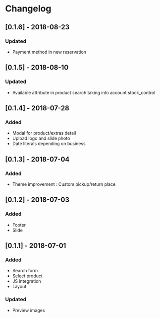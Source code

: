 # Changelog

## [0.1.6] - 2018-08-23
### Updated
- Payment method in new reservation

## [0.1.5] - 2018-08-10
### Updated
- Available attribute in product search taking into account stock_control

## [0.1.4] - 2018-07-28
### Added
- Modal for product/extras detail
- Upload logo and slide photo
- Date literals depending on business

## [0.1.3] - 2018-07-04
### Added
- Theme improvement : Custom pickup/return place

## [0.1.2] - 2018-07-03
### Added
- Footer 
- Slide


## [0.1.1] - 2018-07-01
### Added
- Search form 
- Select product
- JS integration
- Layout
### Updated
- Preview images